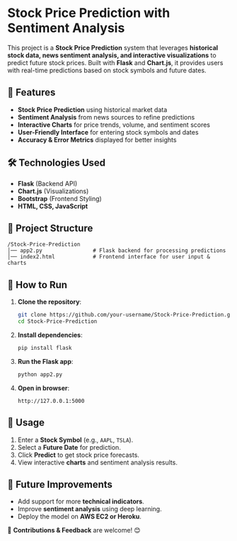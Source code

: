 # Stock Price Prediction with Sentiment Analysis

This project is a **Stock Price Prediction** system that leverages **historical stock data, news sentiment analysis, and interactive visualizations** to predict future stock prices. Built with **Flask** and **Chart.js**, it provides users with real-time predictions based on stock symbols and future dates.

## 🚀 Features
- **Stock Price Prediction** using historical market data
- **Sentiment Analysis** from news sources to refine predictions
- **Interactive Charts** for price trends, volume, and sentiment scores
- **User-Friendly Interface** for entering stock symbols and dates
- **Accuracy & Error Metrics** displayed for better insights

## 🛠️ Technologies Used
- **Flask** (Backend API)
- **Chart.js** (Visualizations)
- **Bootstrap** (Frontend Styling)
- **HTML, CSS, JavaScript**

## 📂 Project Structure
```
/Stock-Price-Prediction
│── app2.py                # Flask backend for processing predictions
│── index2.html            # Frontend interface for user input & charts
```

## 📌 How to Run
1. **Clone the repository**:
   ```bash
   git clone https://github.com/your-username/Stock-Price-Prediction.git
   cd Stock-Price-Prediction
   ```
2. **Install dependencies**:
   ```bash
   pip install flask
   ```
3. **Run the Flask app**:
   ```bash
   python app2.py
   ```
4. **Open in browser**:
   ```
   http://127.0.0.1:5000
   ```

## 🎯 Usage
1. Enter a **Stock Symbol** (e.g., `AAPL`, `TSLA`).
2. Select a **Future Date** for prediction.
3. Click **Predict** to get stock price forecasts.
4. View interactive **charts** and sentiment analysis results.

## 📌 Future Improvements
- Add support for more **technical indicators**.
- Improve **sentiment analysis** using deep learning.
- Deploy the model on **AWS EC2 or Heroku**.

🔹 **Contributions & Feedback** are welcome! 😊

